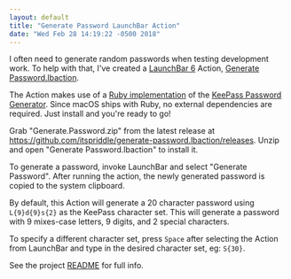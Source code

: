```yaml
---
layout: default
title: "Generate Password LaunchBar Action"
date: "Wed Feb 28 14:19:22 -0500 2018"
---
```


I often need to generate random passwords when testing development work. To
help with that, I've created a [LaunchBar 6][] Action, [Generate
Password.lbaction][].

The Action makes use of a [Ruby implementation][keepass-password-generator
RubyGem] of the [KeePass Password Generator][]. Since macOS ships with Ruby,
no external dependencies are required. Just install and you're ready to go!

Grab "Generate.Password.zip" from the latest release at
<https://github.com/itspriddle/generate-password.lbaction/releases>. Unzip and
open "Generate Password.lbaction" to install it.

To generate a password, invoke LaunchBar and select "Generate Password". After
running the action, the newly generated password is copied to the system
clipboard.

By default, this Action will generate a 20 character password using
`L{9}d{9}s{2}` as the KeePass character set. This will generate a password
with 9 mixes-case letters, 9 digits, and 2 special characters.

To specify a different character set, press `Space` after selecting the Action
from LaunchBar and type in the desired character set, eg: `S{30}`.

See the project [README][Generate Password.lbaction] for full info.

[Generate Password.lbaction]: https://github.com/itspriddle/generate-password.lbaction
[LaunchBar 6]: https://www.obdev.at/products/launchbar/index.html
[KeePass Password Generator]: https://keepass.info/help/base/pwgenerator.html
[keepass-password-generator RubyGem]: https://github.com/johnbintz/keepass-password-generator
